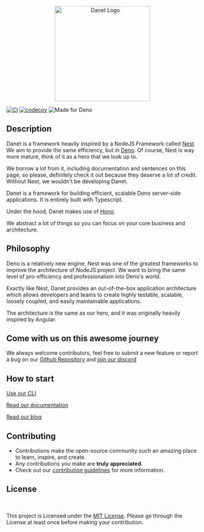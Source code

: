<p align="center">
  <img src="https://user-images.githubusercontent.com/38007824/205580360-fa032554-5e9e-4266-8ec9-c78ca9a233bc.svg" width="250" alt="Danet Logo" />
</p>

[![CI](https://github.com/savory/Danet/actions/workflows/run-tests.yml/badge.svg)](https://github.com/savory/Danet/actions/workflows/run-tests.yml)
[![codecov](https://codecov.io/gh/Savory/Danet/branch/main/graph/badge.svg?token=R6WXVC669Z)](https://codecov.io/gh/Savory/Danet)
![Made for Deno](https://img.shields.io/badge/made%20for-Deno-6B82F6?style=flat-square)

## Description

Danet is a framework heavily inspired by a NodeJS Framework called
[Nest](https://docs.nestjs.com/). We aim to provide the same efficiency, but in
[Deno](https://deno.land/). Of course, Nest is way more mature, think of it as a
hero that we look up to.

We borrow a lot from it, including documentation and sentences on this page, so
please, definitely check it out because they deserve a lot of credit. Without
Nest, we wouldn't be developing Danet.

Danet is a framework for building efficient, scalable Deno server-side
applications. It is entirely built with Typescript.

Under the hood, Danet makes use of [Hono](https://hono.dev/).

We abstract a lot of things so you can focus on your core business and
architecture.

## Philosophy

Deno is a relatively new engine. Nest was one of the greatest frameworks to
improve the architecture of NodeJS project. We want to bring the same level of
pro-efficiency and professionalism into Deno's world.

Exactly like Nest, Danet provides an out-of-the-box application architecture
which allows developers and teams to create highly testable, scalable, loosely
coupled, and easily maintainable applications.

The architecture is the same as our hero, and it was originally heavily inspired
by Angular.

## Come with us on this awesome journey

We always welcome contributors, feel free to submit a new feature or report a
bug on our [Github Repository](https://github.com/Savory/Danet) and
[join our discord](https://discord.gg/Q7ZHuDPgjA)

## How to start

[Use our CLI](https://github.com/Savory/Danet-CLI)

[Read our documentation](https://danet.land)

[Read our blog](https://savory.github.io/)

## Contributing

- Contributions make the open-source community such an amazing place to learn,
  inspire, and create.
- Any contributions you make are **truly appreciated**.
- Check out our [contribution guidelines](/CONTRIBUTING.md) for more
  information.

<h2>
License
</h2>
<br>

<p>
This project is Licensed under the <a href="./LICENSE">MIT License</a>. Please go through the License at least once before making your contribution. </p>
